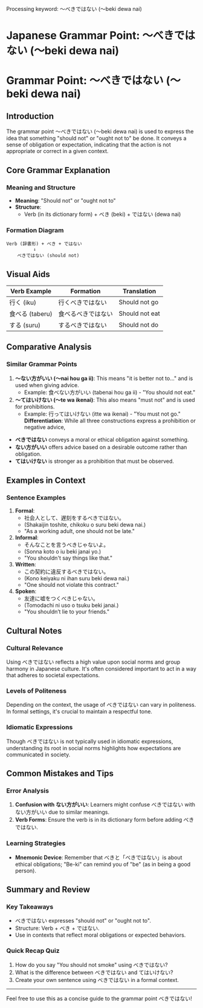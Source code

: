 Processing keyword: ～べきではない (〜beki dewa nai)
# Japanese Grammar Point: ～べきではない (〜beki dewa nai)
# Grammar Point: ～べきではない (～beki dewa nai)
## Introduction
The grammar point ～べきではない (～beki dewa nai) is used to express the idea that something "should not" or "ought not to" be done. It conveys a sense of obligation or expectation, indicating that the action is not appropriate or correct in a given context.
## Core Grammar Explanation
### Meaning and Structure
- **Meaning**: "Should not" or "ought not to"
- **Structure**:
  - Verb (in its dictionary form) + べき (beki) + ではない (dewa nai)
### Formation Diagram
```plaintext
Verb (辞書形) + べき + ではない
          ↓
    べきではない (should not)
```
## Visual Aids
| Verb Example | Formation                   | Translation                     |
|--------------|-----------------------------|---------------------------------|
| 行く (iku)   | 行くべきではない           | Should not go                  |
| 食べる (taberu) | 食べるべきではない        | Should not eat                 |
| する (suru)  | するべきではない           | Should not do                  |
## Comparative Analysis
### Similar Grammar Points
1. **～ない方がいい (～nai hou ga ii)**: This means "it is better not to..." and is used when giving advice.
   - Example: 食べない方がいい (tabenai hou ga ii) - "You should not eat."
2. **～てはいけない (～te wa ikenai)**: This also means "must not" and is used for prohibitions.
   - Example: 行ってはいけない (itte wa ikenai) - "You must not go."
**Differentiation**: While all three constructions express a prohibition or negative advice, 
- **べきではない** conveys a moral or ethical obligation against something.
- **ない方がいい** offers advice based on a desirable outcome rather than obligation.
- **てはいけない** is stronger as a prohibition that must be observed.
## Examples in Context
### Sentence Examples
1. **Formal**:
   - 社会人として、遅刻をするべきではない。
   - (Shakaijin toshite, chikoku o suru beki dewa nai.)
   - "As a working adult, one should not be late."
2. **Informal**:
   - そんなことを言うべきじゃないよ。
   - (Sonna koto o iu beki janai yo.)
   - "You shouldn't say things like that."
3. **Written**:
   - この契約に違反するべきではない。
   - (Kono keiyaku ni ihan suru beki dewa nai.)
   - "One should not violate this contract."
4. **Spoken**:
   - 友達に嘘をつくべきじゃない。
   - (Tomodachi ni uso o tsuku beki janai.)
   - "You shouldn’t lie to your friends."
## Cultural Notes
### Cultural Relevance
Using べきではない reflects a high value upon social norms and group harmony in Japanese culture. It's often considered important to act in a way that adheres to societal expectations.
### Levels of Politeness
Depending on the context, the usage of べきではない can vary in politeness. In formal settings, it's crucial to maintain a respectful tone.
### Idiomatic Expressions
Though べきではない is not typically used in idiomatic expressions, understanding its root in social norms highlights how expectations are communicated in society.
## Common Mistakes and Tips
### Error Analysis
1. **Confusion with ない方がいい**: Learners might confuse べきではない with ない方がいい due to similar meanings. 
2. **Verb Forms**: Ensure the verb is in its dictionary form before adding べきではない.
### Learning Strategies
- **Mnemonic Device**: Remember that べきと「べきではない」is about ethical obligations; "Be-ki" can remind you of "be" (as in being a good person).
## Summary and Review
### Key Takeaways
- べきではない expresses "should not" or "ought not to".
- Structure: Verb + べき + ではない.
- Use in contexts that reflect moral obligations or expected behaviors.
### Quick Recap Quiz
1. How do you say "You should not smoke" using べきではない?
2. What is the difference between べきではない and てはいけない?
3. Create your own sentence using べきではない in a formal context.
--- 
Feel free to use this as a concise guide to the grammar point べきではない!
